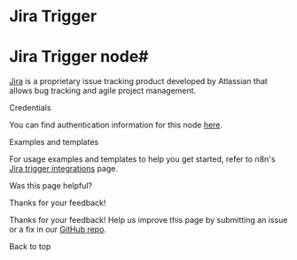 # Jira Trigger

[ ](https://github.com/n8n-io/n8n-docs/edit/main/docs/integrations/builtin/trigger-nodes/n8n-nodes-base.jiratrigger.md "Edit this page")

# Jira Trigger node#

[Jira](https://www.atlassian.com/software/jira) is a proprietary issue tracking product developed by Atlassian that allows bug tracking and agile project management.

Credentials

You can find authentication information for this node [here](../../credentials/jira/).

Examples and templates

For usage examples and templates to help you get started, refer to n8n's [Jira trigger integrations](https://n8n.io/integrations/jira-trigger/) page.

Was this page helpful? 

Thanks for your feedback! 

Thanks for your feedback! Help us improve this page by submitting an issue or a fix in our [GitHub repo](https://github.com/n8n-io/n8n-docs). 

Back to top 
